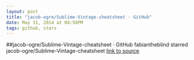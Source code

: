 ```yaml
---
layout: post
title: "jacob-ogre/Sublime-Vintage-cheatsheet · GitHub"
date: May 31, 2014 at 04:56PM
tags: github, stars
---
```

##jacob-ogre/Sublime-Vintage-cheatsheet · GitHub
fabiantheblind starred jacob-ogre/Sublime-Vintage-cheatsheet
[link to source](http://ift.tt/1oUNT33) 
